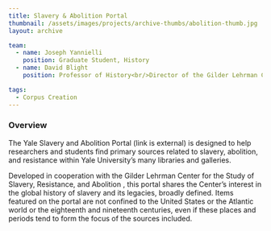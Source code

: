 ```yaml
---
title: Slavery & Abolition Portal
thumbnail: /assets/images/projects/archive-thumbs/abolition-thumb.jpg
layout: archive

team:
  - name: Joseph Yannielli
    position: Graduate Student, History
  - name: David Blight
    position: Professor of History<br/>Director of the Gilder Lehrman Center for the Study of Slavery, Resistance, and Abolition   

tags:
  - Corpus Creation
---
```


### Overview

The Yale Slavery and Abolition Portal (link is external) is designed to help researchers and students find primary sources related to slavery, abolition, and resistance within Yale University’s many libraries and galleries.

Developed in cooperation with the Gilder Lehrman Center for the Study of Slavery, Resistance, and Abolition , this portal shares the Center’s interest in the global history of slavery and its legacies, broadly defined. Items featured on the portal are not confined to the United States or the Atlantic world or the eighteenth and nineteenth centuries, even if these places and periods tend to form the focus of the sources included.